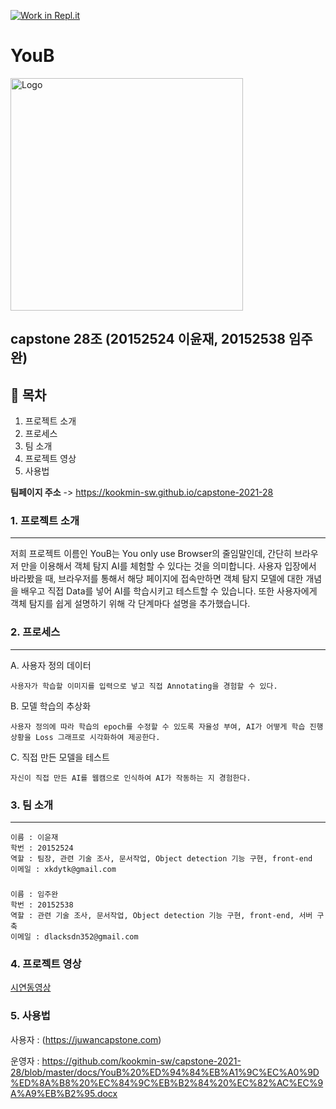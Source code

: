 [![Work in Repl.it](https://classroom.github.com/assets/work-in-replit-14baed9a392b3a25080506f3b7b6d57f295ec2978f6f33ec97e36a161684cbe9.svg)](https://classroom.github.com/online_ide?assignment_repo_id=357913&assignment_repo_type=GroupAssignmentRepo)
<h1>YouB</h1>

<img width="372" alt="Logo" src="https://user-images.githubusercontent.com/57613321/119185430-b266ee80-bab1-11eb-8e3c-83dd567508d5.png">

<h2>capstone 28조 (20152524 이윤재, 20152538 임주완)</h2>

<h2>📒 목차</h2>
<ol>
  <li>프로젝트 소개</li>
  <li>프로세스</li>
  <li>팀 소개</li>
  <li>프로젝트 영상</li>
  <li>사용법</li>
</ol>

**팀페이지 주소** -> https://kookmin-sw.github.io/capstone-2021-28

### 1. 프로젝트 소개
---
저희 프로젝트 이름인 YouB는 You only use Browser의 줄임말인데,  간단히 브라우저 만을 이용해서 객체 탐지 AI를 체험할 수 있다는 것을 의미합니다. 사용자 입장에서 바라봤을 때, 브라우저를 통해서 해당 페이지에 접속만하면 객체 탐지 모델에 대한 개념을 배우고 직접 Data를 넣어 AI를 학습시키고 테스트할 수 있습니다. 또한 사용자에게 객체 탐지를 쉽게 설명하기 위해 각 단계마다 설명을 추가했습니다.

### 2. 프로세스
---
A. 사용자 정의 데이터
	
	사용자가 학습할 이미지를 입력으로 넣고 직접 Annotating을 경험할 수 있다.

B. 모델 학습의 추상화

	사용자 정의에 따라 학습의 epoch를 수정할 수 있도록 자율성 부여, AI가 어떻게 학습 진행 상황을 Loss 그래프로 시각화하여 제공한다.

C. 직접 만든 모델을 테스트

	자신이 직접 만든 AI를 웹캠으로 인식하여 AI가 작동하는 지 경험한다.

### 3. 팀 소개
---
	이름 : 이윤재
	학번 : 20152524
	역할 : 팀장, 관련 기술 조사, 문서작업, Object detection 기능 구현, front-end
	이메일 : xkdytk@gmail.com
###
	이름 : 임주완
	학번 : 20152538
	역할 : 관련 기술 조사, 문서작업, Object detection 기능 구현, front-end, 서버 구축
	이메일 : dlacksdn352@gmail.com

### 4. 프로젝트 영상
[시연동영상](https://youtu.be/IG6UuORXLVk)

### 5. 사용법

사용자 : (https://juwancapstone.com) 

운영자 : https://github.com/kookmin-sw/capstone-2021-28/blob/master/docs/YouB%20%ED%94%84%EB%A1%9C%EC%A0%9D%ED%8A%B8%20%EC%84%9C%EB%B2%84%20%EC%82%AC%EC%9A%A9%EB%B2%95.docx
